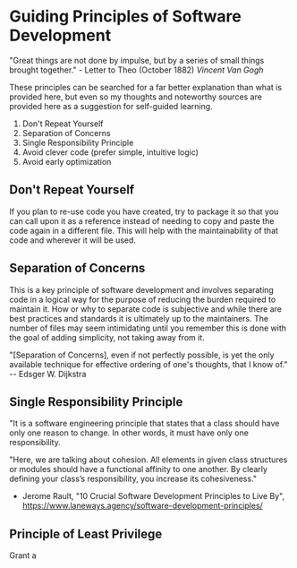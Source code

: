 # Guiding Principles of Software Development

"Great things are not done by impulse, but by a series of small things brought together." - Letter to Theo (October 1882) *Vincent Van Gogh*

These principles can be searched for a far better explanation than what is provided here, but even so my thoughts and noteworthy sources are provided here as a suggestion for self-guided learning.

1. Don't Repeat Yourself
2. Separation of Concerns
3. Single Responsibility Principle
4. Avoid clever code (prefer simple, intuitive logic)
5. Avoid early optimization

## Don't Repeat Yourself

If you plan to re-use code you have created, try to package it so that you can call upon it as a reference instead of needing to copy and paste the code again in a different file. This will help with the maintainability of that code and wherever it will be used.

## Separation of Concerns

This is a key principle of software development and involves separating code in a logical way for the purpose of reducing the burden required to maintain it. How or why to separate code is subjective and while there are best practices and standards it is ultimately up to the maintainers. The number of files may seem intimidating until you remember this is done with the goal of adding simplicity, not taking away from it.

"[Separation of Concerns], even if not perfectly possible, is yet the only available technique for effective ordering of one's thoughts, that I know of." -- Edsger W. Dijkstra

## Single Responsibility Principle

"It is a software engineering principle that states that a class should have only one reason to change. In other words, it must have only one responsibility.

"Here, we are talking about cohesion. All elements in given class structures or modules should have a functional affinity to one another. By clearly defining your class’s responsibility, you increase its cohesiveness."

- Jerome Rault, "10 Crucial Software Development Principles to Live By", <https://www.laneways.agency/software-development-principles/>

## Principle of Least Privilege

Grant a 
